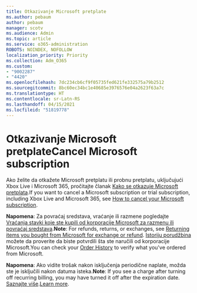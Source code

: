 ```yaml
---
title: Otkazivanje Microsoft pretplate
ms.author: pebaum
author: pebaum
manager: scotv
ms.audience: Admin
ms.topic: article
ms.service: o365-administration
ROBOTS: NOINDEX, NOFOLLOW
localization_priority: Priority
ms.collection: Adm_O365
ms.custom:
- "9002287"
- "4420"
ms.openlocfilehash: 7dc234cb6cf9f05735fed621fe332575a79b2512
ms.sourcegitcommit: 8bc60ec34bc1e40685e3976576e04a2623f63a7c
ms.translationtype: HT
ms.contentlocale: sr-Latn-RS
ms.lasthandoff: 04/15/2021
ms.locfileid: "51819778"
---
```

# <a name="cancel-microsoft-subscription"></a><span data-ttu-id="8f32c-102">Otkazivanje Microsoft pretplate</span><span class="sxs-lookup"><span data-stu-id="8f32c-102">Cancel Microsoft subscription</span></span>

<span data-ttu-id="8f32c-103">Ako želite da otkažete Microsoft pretplatu ili probnu pretplatu, uključujući Xbox Live i Microsoft 365, pročitajte članak [Kako se otkazuje Microsoft pretplata](https://support.microsoft.com/help/4027815).</span><span class="sxs-lookup"><span data-stu-id="8f32c-103">If you want to cancel a Microsoft subscription or trial subscription, including Xbox Live and Microsoft 365, see [How to cancel your Microsoft subscription](https://support.microsoft.com/help/4027815).</span></span>

<span data-ttu-id="8f32c-104">**Napomena**: Za povraćaj sredstava, vraćanje ili razmene pogledajte [Vraćanja stavki koje ste kupili od korporacije Microsoft za razmenu ili povraćaj sredstava](https://support.microsoft.com/help/10558).</span><span class="sxs-lookup"><span data-stu-id="8f32c-104">**Note**: For refunds, returns, or exchanges, see [Returning items you bought from Microsoft for exchange or refund](https://support.microsoft.com/help/10558).</span></span> <span data-ttu-id="8f32c-105">[Istoriju porudžbina](https://account.microsoft.com/billing/orders/) možete da proverite da biste potvrdili šta ste naručili od korporacije Microsoft.</span><span class="sxs-lookup"><span data-stu-id="8f32c-105">You can check your [Order History](https://account.microsoft.com/billing/orders/) to verify what you've ordered from Microsoft.</span></span> 

<span data-ttu-id="8f32c-106">**Napomena**: Ako vidite trošak nakon isključenja periodične naplate, možda ste je isključili nakon datuma isteka.</span><span class="sxs-lookup"><span data-stu-id="8f32c-106">**Note**: If you see a charge after turning off recurring billing, you may have turned it off after the expiration date.</span></span> <span data-ttu-id="8f32c-107">[Saznajte više](https://support.microsoft.com/help/10640).</span><span class="sxs-lookup"><span data-stu-id="8f32c-107">[Learn more](https://support.microsoft.com/help/10640).</span></span> 
